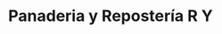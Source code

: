 ---
title: "Panaderia y Repostería R Y"
url: /la-vega/panaderia-y-reposteria-r-y/
shop: Bäckerei
---